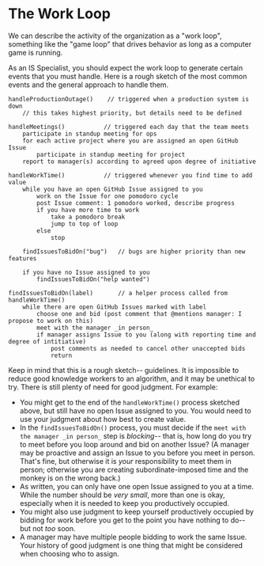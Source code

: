 # The Work Loop

We can describe the activity of the organization as a "work loop", something like the "game loop" that drives behavior as long as a computer game is running.

As an IS Specialist, you should expect the work loop to generate certain events that you must handle. Here is a rough sketch of the most common events and the general approach to handle them.

```
handleProductionOutage()	// triggered when a production system is down
    // this takes highest priority, but details need to be defined
	
handleMeetings()	       // triggered each day that the team meets
    participate in standup meeting for ops
    for each active project where you are assigned an open GitHub Issue
        participate in standup meeting for project
    report to manager(s) according to agreed upon degree of initiative

handleWorkTime()	       // triggered whenever you find time to add value
    while you have an open GitHub Issue assigned to you
        work on the Issue for one pomodoro cycle
        post Issue comment: 1 pomodoro worked, describe progress
        if you have more time to work
            take a pomodoro break
            jump to top of loop
        else
            stop
        	
    findIssuesToBidOn("bug")   // bugs are higher priority than new features
	
    if you have no Issue assigned to you
        findIssuesToBidOn("help wanted")
     
findIssuesToBidOn(label)       // a helper process called from handleWorkTime()
    while there are open GitHub Issues marked with label
        choose one and bid (post comment that @mentions manager: I propose to work on this)
        meet with the manager _in person_
        if manager assigns Issue to you (along with reporting time and degree of intitiative)
            post comments as needed to cancel other unaccepted bids
            return
```

Keep in mind that this is a rough sketch-- guidelines. It is impossible to reduce good knowledge workers to an algorithm, and it may be unethical to try. There is still plenty of need for good judgment. For example:

- You might get to the end of the `handleWorkTime()` process sketched above, but still have no open Issue assigned to you. You would need to use your judgment about how best to create value.
- In the `findIssuesToBidOn()` process, you must decide if the `meet with the manager _in person_` step is *blocking*-- that is, how long do you try to meet before you loop around and bid on another Issue? (A manager may be proactive and assign an Issue to you before you meet in person. That's fine, but otherwise it is *your* responsibility to meet them in person; otherwise you are creating subordinate-imposed time and the monkey is on the wrong back.)
- As written, you can only have one open Issue assigned to you at a time. While the number should be *very small*, more than one is okay, especially when it is needed to keep you productively occupied.
- You might also use judgment to keep yourself productively occupied by bidding for work before you get to the point you have nothing to do-- but not *too* soon.
- A manager may have multiple people bidding to work the same Issue. Your history of good judgment is one thing that might be considered when choosing who to assign.
